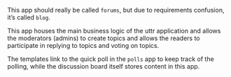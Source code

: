 This app should really be called `forums`, but due to requirements confusion, it’s called `blog`.

This app houses the main business logic of the uttr application and allows the moderators (admins) to create topics and allows the readers to participate in replying to topics and voting on topics. 

The templates link to the quick poll in the `polls` app to keep track of the polling, while the discussion board itself stores content in this app.

